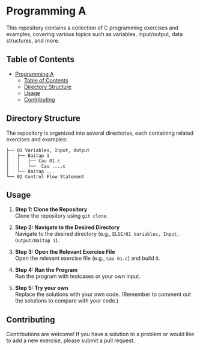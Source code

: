 # Programming A

This repository contains a collection of C programming exercises and examples, covering various topics such as variables, input/output, data structures, and more.

## Table of Contents

- [Programming A](#programming-a)
  - [Table of Contents](#table-of-contents)
  - [Directory Structure](#directory-structure)
  - [Usage](#usage)
  - [Contributing](#contributing)

## Directory Structure

The repository is organized into several directories, each containing related exercises and examples:

```text
├── 01 Variables, Input, Output
│   ├── Baitap 1
│   │   ├── Cau 01.c
│   │   └──  Cau ....c
│   └── Baitap ...
└── 02 Control Flow Statement
```

## Usage

1. **Step 1: Clone the Repository**  
   Clone the repository using `git clone`.

2. **Step 2: Navigate to the Desired Directory**  
   Navigate to the desired directory (e.g., `ELSE/01 Variables, Input, Output/Baitap 1`).

3. **Step 3: Open the Relevant Exercise File**  
   Open the relevant exercise file (e.g., `Cau 01.c`) and build it.

4. **Step 4: Run the Program**  
    Run the program with testcases or your own input.

5. **Step 5: Try your own**  
    Replace the solutions with your own code. (Remember to comment out the solutions to compare with your code.)

## Contributing

Contributions are welcome! If you have a solution to a problem or would like to add a new exercise, please submit a pull request.
